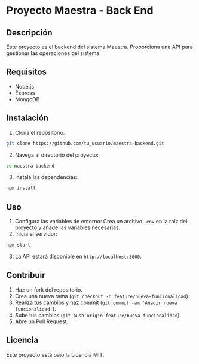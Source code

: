 # Proyecto Maestra - Back End

## Descripción
Este proyecto es el backend del sistema Maestra. Proporciona una API para gestionar las operaciones del sistema.

## Requisitos
- Node.js
- Express
- MongoDB

## Instalación
1. Clona el repositorio:
  ```bash
  git clone https://github.com/tu_usuario/maestra-backend.git
  ```
2. Navega al directorio del proyecto:
  ```bash
  cd maestra-backend
  ```
3. Instala las dependencias:
  ```bash
  npm install
  ```

## Uso
1. Configura las variables de entorno:
  Crea un archivo `.env` en la raíz del proyecto y añade las variables necesarias.
2. Inicia el servidor:
  ```bash
  npm start
  ```
3. La API estará disponible en `http://localhost:3000`.

## Contribuir
1. Haz un fork del repositorio.
2. Crea una nueva rama (`git checkout -b feature/nueva-funcionalidad`).
3. Realiza tus cambios y haz commit (`git commit -am 'Añadir nueva funcionalidad'`).
4. Sube tus cambios (`git push origin feature/nueva-funcionalidad`).
5. Abre un Pull Request.

## Licencia
Este proyecto está bajo la Licencia MIT.